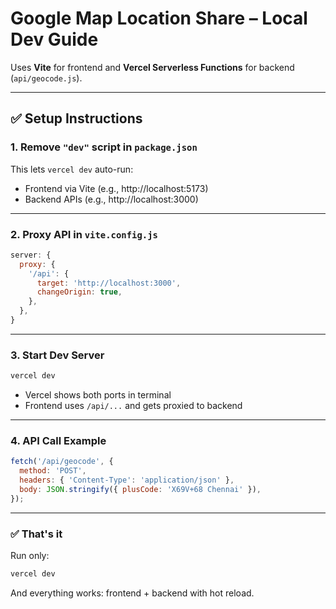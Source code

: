 # Google Map Location Share – Local Dev Guide

Uses **Vite** for frontend and **Vercel Serverless Functions** for backend (`api/geocode.js`).

---

## ✅ Setup Instructions

### 1. Remove `"dev"` script in `package.json`

This lets `vercel dev` auto-run:
- Frontend via Vite (e.g., http://localhost:5173)
- Backend APIs (e.g., http://localhost:3000)

---

### 2. Proxy API in `vite.config.js`

```js
server: {
  proxy: {
    '/api': {
      target: 'http://localhost:3000',
      changeOrigin: true,
    },
  },
}
```

---

### 3. Start Dev Server

```bash
vercel dev
```

- Vercel shows both ports in terminal
- Frontend uses `/api/...` and gets proxied to backend

---

### 4. API Call Example

```js
fetch('/api/geocode', {
  method: 'POST',
  headers: { 'Content-Type': 'application/json' },
  body: JSON.stringify({ plusCode: 'X69V+68 Chennai' }),
});
```

---

### ✅ That's it

Run only:

```bash
vercel dev
```

And everything works: frontend + backend with hot reload.
